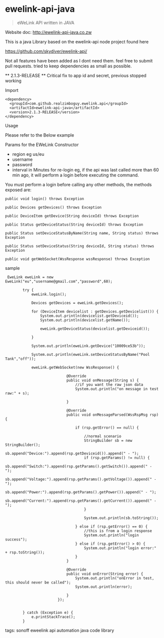 
# ewelink-api-java
> eWeLink API written in JAVA

Website doc: http://ewelink-api-java.co.zw

This is a java Library based on the ewelink-api node project found here

https://github.com/skydiver/ewelink-api/

Not all features have been added as I dont need them. feel free to submit pull requests.
tried to keep dependencies as small as possible. 

** 2.1.3-RELEASE ** Critical fix to app id and secret, previous stopped working

Import

    <dependency>
      <groupId>com.github.realzimboguy.ewelink.api</groupId>
      <artifactId>ewelink-api-java</artifactId>
      <version>2.1.3-RELEASE</version>
    </dependency>


Usage

Please refer to the Below example 

Params for the EWeLink Constructor
- region eg us/eu
- username
- password
- interval in Minutes for re-login eg, if the api was last called more than 60 min ago, it will perform a login before executing the command.

You must perform a login before calling any other methods, the methods exposed are:

    public void login() throws Exception
    
    public Devices getDevices() throws Exception
    
    public DeviceItem getDevice(String deviceId) throws Exception
    
    public Status getDeviceStatus(String deviceId) throws Exception
    
    public Status setDeviceStatusByName(String name, String status) throws Exception
    
    public Status setDeviceStatus(String deviceId, String status) throws Exception
    
    public void getWebSocket(WssResponse wssResponse) throws Exception

sample 

     EweLink eweLink = new EweLink("eu","username@gmail.com","password",60);
    
            try {
                eweLink.login();
                
                Devices getDevices = eweLink.getDevices();
    
                for (DeviceItem devicelist : getDevices.getDevicelist()) {
                    System.out.println(devicelist.getDeviceid());
                    System.out.println(devicelist.getName());
    
                    eweLink.getDeviceStatus(devicelist.getDeviceid());
    
                }
   
                System.out.println(eweLink.getDevice("10009ce53b"));
 
                System.out.println(eweLink.setDeviceStatusByName("Pool Tank","off"));
                
                eweLink.getWebSocket(new WssResponse() {
                
                                @Override
                                public void onMessage(String s) {
                                    //if you want the raw json data
                                    System.out.println("on message in test raw:" + s);
                
                                }
                
                                @Override
                                public void onMessageParsed(WssRspMsg rsp) {
                
                                    if (rsp.getError() == null) {
                
                                        //normal scenario
                                        StringBuilder sb = new StringBuilder();
                                        sb.append("Device:").append(rsp.getDeviceid()).append(" - ");
                                        if (rsp.getParams() != null) {
                                            sb.append("Switch:").append(rsp.getParams().getSwitch()).append(" - ");
                                            sb.append("Voltage:").append(rsp.getParams().getVoltage()).append(" - ");
                                            sb.append("Power:").append(rsp.getParams().getPower()).append(" - ");
                                            sb.append("Current:").append(rsp.getParams().getCurrent()).append(" - ");
                                        }
                
                                        System.out.println(sb.toString());
                
                                    } else if (rsp.getError() == 0) {
                                        //this is from a login response
                                        System.out.println("login success");
                                    } else if (rsp.getError() > 0) {
                                        System.out.println("login error:" + rsp.toString());
                                    }
                                }
                
                                @Override
                                public void onError(String error) {
                                    System.out.println("onError in test, this should never be called");
                                    System.out.println(error);
                
                                }
                            });
    
    
            } catch (Exception e) {
                e.printStackTrace();
            }

tags: 
sonoff eweelink api automation java code library
